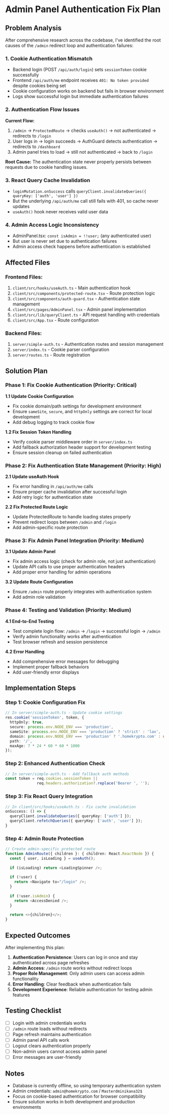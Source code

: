 # Admin Panel Authentication Fix Plan

## Problem Analysis

After comprehensive research across the codebase, I've identified the root causes of the `/admin` redirect loop and authentication failures:

### 1. **Cookie Authentication Mismatch**
- Backend login (POST `/api/auth/login`) sets `sessionToken` cookie successfully
- Frontend `/api/auth/me` endpoint receives `401: No token provided` despite cookies being set
- Cookie configuration works on backend but fails in browser environment
- Logs show successful login but immediate authentication failures

### 2. **Authentication Flow Issues**
**Current Flow:**
1. `/admin` → `ProtectedRoute` → checks `useAuth()` → not authenticated → redirects to `/login`
2. User logs in → login succeeds → AuthGuard detects authentication → redirects to `/dashboard`
3. Admin panel tries to load → still not authenticated → back to `/login`

**Root Cause:** The authentication state never properly persists between requests due to cookie handling issues.

### 3. **React Query Cache Invalidation**
- `loginMutation.onSuccess` calls `queryClient.invalidateQueries({ queryKey: ['auth', 'user'] })`
- But the underlying `/api/auth/me` call still fails with 401, so cache never updates
- `useAuth()` hook never receives valid user data

### 4. **Admin Access Logic Inconsistency**
- AdminPanel.tsx: `const isAdmin = !!user;` (any authenticated user)
- But user is never set due to authentication failures
- Admin access check happens before authentication is established

## Affected Files

### Frontend Files:
1. `client/src/hooks/useAuth.ts` - Main authentication hook
2. `client/src/components/protected-route.tsx` - Route protection logic
3. `client/src/components/auth-guard.tsx` - Authentication state management
4. `client/src/pages/AdminPanel.tsx` - Admin panel implementation
5. `client/src/lib/queryClient.ts` - API request handling with credentials
6. `client/src/App.tsx` - Route configuration

### Backend Files:
1. `server/simple-auth.ts` - Authentication routes and session management
2. `server/index.ts` - Cookie parser configuration
3. `server/routes.ts` - Route registration

## Solution Plan

### Phase 1: Fix Cookie Authentication (Priority: Critical)

**1.1 Update Cookie Configuration**
- Fix cookie domain/path settings for development environment
- Ensure `sameSite`, `secure`, and `httpOnly` settings are correct for local development
- Add debug logging to track cookie flow

**1.2 Fix Session Token Handling**
- Verify cookie parser middleware order in `server/index.ts`
- Add fallback authorization header support for development testing
- Ensure session cleanup on failed authentication

### Phase 2: Fix Authentication State Management (Priority: High)

**2.1 Update useAuth Hook**
- Fix error handling in `/api/auth/me` calls
- Ensure proper cache invalidation after successful login
- Add retry logic for authentication state

**2.2 Fix Protected Route Logic**
- Update ProtectedRoute to handle loading states properly
- Prevent redirect loops between `/admin` and `/login`
- Add admin-specific route protection

### Phase 3: Fix Admin Panel Integration (Priority: Medium)

**3.1 Update Admin Panel**
- Fix admin access logic (check for admin role, not just authentication)
- Update API calls to use proper authentication headers
- Add proper error handling for admin operations

**3.2 Update Route Configuration**
- Ensure `/admin` route properly integrates with authentication system
- Add admin role validation

### Phase 4: Testing and Validation (Priority: Medium)

**4.1 End-to-End Testing**
- Test complete login flow: `/admin` → `/login` → successful login → `/admin`
- Verify admin functionality works after authentication
- Test browser refresh and session persistence

**4.2 Error Handling**
- Add comprehensive error messages for debugging
- Implement proper fallback behaviors
- Add user-friendly error displays

## Implementation Steps

### Step 1: Cookie Configuration Fix
```typescript
// In server/simple-auth.ts - Update cookie settings
res.cookie('sessionToken', token, {
  httpOnly: true,
  secure: process.env.NODE_ENV === 'production',
  sameSite: process.env.NODE_ENV === 'production' ? 'strict' : 'lax',
  domain: process.env.NODE_ENV === 'production' ? '.homekrypto.com' : undefined,
  path: '/',
  maxAge: 7 * 24 * 60 * 60 * 1000
});
```

### Step 2: Enhanced Authentication Check
```typescript
// In server/simple-auth.ts - Add fallback auth methods
const token = req.cookies.sessionToken || 
              req.headers.authorization?.replace('Bearer ', '');
```

### Step 3: Fix React Query Integration
```typescript
// In client/src/hooks/useAuth.ts - Fix cache invalidation
onSuccess: () => {
  queryClient.invalidateQueries({ queryKey: ['auth'] });
  queryClient.refetchQueries({ queryKey: ['auth', 'user'] });
}
```

### Step 4: Admin Route Protection
```typescript
// Create admin-specific protected route
function AdminRoute({ children }: { children: React.ReactNode }) {
  const { user, isLoading } = useAuth();
  
  if (isLoading) return <LoadingSpinner />;
  
  if (!user) {
    return <Navigate to="/login" />;
  }
  
  if (!user.isAdmin) {
    return <AccessDenied />;
  }
  
  return <>{children}</>;
}
```

## Expected Outcomes

After implementing this plan:

1. **Authentication Persistence**: Users can log in once and stay authenticated across page refreshes
2. **Admin Access**: `/admin` route works without redirect loops
3. **Proper Role Management**: Only admin users can access admin functionality
4. **Error Handling**: Clear feedback when authentication fails
5. **Development Experience**: Reliable authentication for testing admin features

## Testing Checklist

- [ ] Login with admin credentials works
- [ ] `/admin` route loads without redirects
- [ ] Page refresh maintains authentication
- [ ] Admin panel API calls work
- [ ] Logout clears authentication properly
- [ ] Non-admin users cannot access admin panel
- [ ] Error messages are user-friendly

## Notes

- Database is currently offline, so using temporary authentication system
- Admin credentials: `admin@homekrypto.com` / `Masterdminikana32$`
- Focus on cookie-based authentication for browser compatibility
- Ensure solution works in both development and production environments